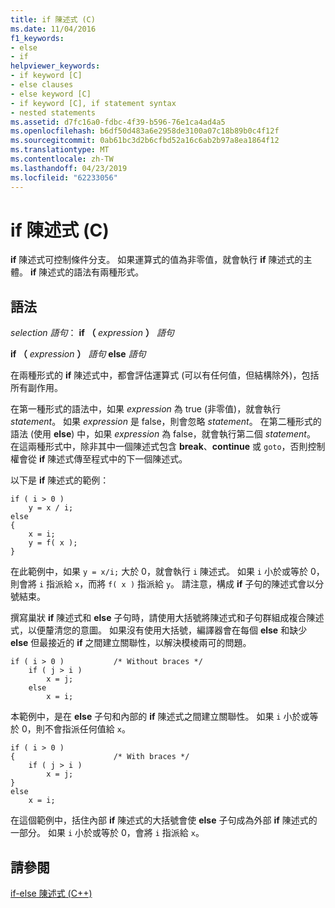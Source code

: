 ```yaml
---
title: if 陳述式 (C)
ms.date: 11/04/2016
f1_keywords:
- else
- if
helpviewer_keywords:
- if keyword [C]
- else clauses
- else keyword [C]
- if keyword [C], if statement syntax
- nested statements
ms.assetid: d7fc16a0-fdbc-4f39-b596-76e1ca4ad4a5
ms.openlocfilehash: b6df50d483a6e2958de3100a07c18b89b0c4f12f
ms.sourcegitcommit: 0ab61bc3d2b6cfbd52a16c6ab2b97a8ea1864f12
ms.translationtype: MT
ms.contentlocale: zh-TW
ms.lasthandoff: 04/23/2019
ms.locfileid: "62233056"
---
```

# <a name="if-statement-c"></a>if 陳述式 (C)

**if** 陳述式可控制條件分支。 如果運算式的值為非零值，就會執行 **if** 陳述式的主體。 **if** 陳述式的語法有兩種形式。

## <a name="syntax"></a>語法

*selection 語句*： **if （**  *expression*  **）**  *語句*

**if （**  *expression*  **）**  *語句*  **else**  *語句*

在兩種形式的 **if** 陳述式中，都會評估運算式 (可以有任何值，但結構除外)，包括所有副作用。

在第一種形式的語法中，如果 *expression* 為 true (非零值)，就會執行 *statement*。 如果 *expression* 是 false，則會忽略 *statement*。 在第二種形式的語法 (使用 **else**) 中，如果 *expression* 為 false，就會執行第二個 *statement*。 在這兩種形式中，除非其中一個陳述式包含 **break**、**continue** 或 `goto`，否則控制權會從 **if** 陳述式傳至程式中的下一個陳述式。

以下是 **if** 陳述式的範例：

```
if ( i > 0 )
    y = x / i;
else
{
    x = i;
    y = f( x );
}
```

在此範例中，如果 `y = x/i;` 大於 0，就會執行 `i` 陳述式。 如果 `i` 小於或等於 0，則會將 `i` 指派給 `x`，而將 `f( x )` 指派給 `y`。 請注意，構成 **if** 子句的陳述式會以分號結束。

撰寫巢狀 **if** 陳述式和 **else** 子句時，請使用大括號將陳述式和子句群組成複合陳述式，以便釐清您的意圖。 如果沒有使用大括號，編譯器會在每個 **else** 和缺少 **else** 但最接近的 **if** 之間建立關聯性，以解決模棱兩可的問題。

```
if ( i > 0 )           /* Without braces */
    if ( j > i )
        x = j;
    else
        x = i;
```

本範例中，是在 **else** 子句和內部的 **if** 陳述式之間建立關聯性。 如果 `i` 小於或等於 0，則不會指派任何值給 `x`。

```
if ( i > 0 )
{                      /* With braces */
    if ( j > i )
        x = j;
}
else
    x = i;
```

在這個範例中，括住內部 **if** 陳述式的大括號會使 **else** 子句成為外部 **if** 陳述式的一部分。 如果 `i` 小於或等於 0，會將 `i` 指派給 `x`。

## <a name="see-also"></a>請參閱

[if-else 陳述式 (C++)](../cpp/if-else-statement-cpp.md)
